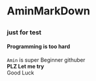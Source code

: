 # AminMarkDown
## 
### just for test  
#### **Programming is too hard**  
`Amin` is super Beginner githuber  
**PLZ Let me try**  
Good Luck

